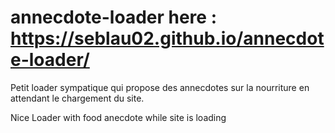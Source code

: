 # annecdote-loader here : https://seblau02.github.io/annecdote-loader/


Petit loader sympatique qui propose des annecdotes sur la nourriture en attendant le chargement du site.

Nice Loader with food anecdote while site  is loading
